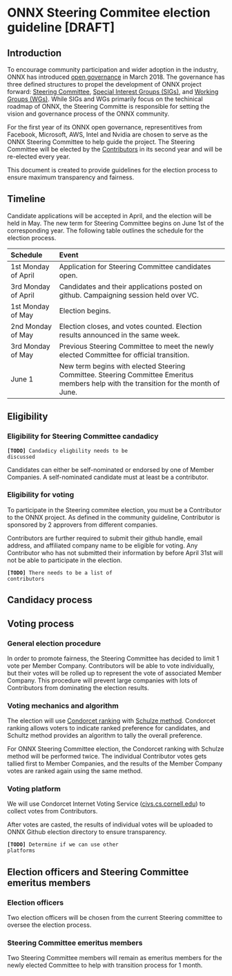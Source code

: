 # ONNX Steering Commitee election guideline [DRAFT]

## Introduction

To encourage community participation and wider adoption in the industry, ONNX has introduced [open governance](https://github.com/onnx/onnx/wiki/Expanded-ONNX-Steering-Committee-Announced!) in March 2018. The governance has three defined structures to propel the development of ONNX project forward: [Steering Committee](https://github.com/onnx/onnx/tree/master/community#steering-committee), [Special Interest Groups (SIGs)](https://github.com/onnx/onnx/tree/master/community#sig---special-interest-groups), and [Working Groups (WGs)](https://github.com/onnx/onnx/tree/master/community#wg---working-groups). While SIGs and WGs primarily focus on the techinical roadmap of ONNX, the Steering Committe is responsible for setting the vision and governance process of the ONNX community. 

For the first year of its ONNX open governance, representitives from Facebook, Microsoft, AWS, Intel and Nvidia are chosen to serve as the ONNX Steering Committee to help guide the project. The Steering Committee will be elected by the [Contributors](https://github.com/onnx/onnx/tree/master/community#community-roles) in its second year and will be re-elected every year. 

This document is created to provide guidelines for the election process to ensure maximum transparency and fairness. 


## Timeline

Candidate applications will be accepted in April, and the election will be held in May. The new term for Steering Committee begins on June 1st of the corresponding year. The following table outlines the schedule for the election process. 

| Schedule     | Event               | 
|:-------------|:--------------------|
| 1st Monday of April| Application for Steering Committee candidates open. |  
| 3rd Monday of April| Candidates and their applications posted on github. Campaigning session held over VC.| 
| 1st Monday of May| Election begins.     |
| 2nd Monday of May| Election closes, and votes counted. Election results announced in the same week.|    
| 3rd Monday of May| Previous Steering Committee to meet the newly elected Committee for official transition.| 
| June 1 | New term begins with elected Steering Committee. Steering Committee Emeritus members help with the transition for the month of June.      |


## Eligibility 

### Eligibility for Steering Committee candadicy

<code>**[TODO]** Candadicy eligbility needs to be discussed </code>

Candidates can either be self-nominated or endorsed by one of Member Companies. A self-nominated candidate must at least be a contributor. 

 
### Eligibility for voting

To participate in the Steering commitee election, you must be a Contributor to the ONNX project. As defined in the community guideline, Contributor is sponsored by 2 approvers from different companies. 

Contributors are further required to submit their github handle, email address, and affiliated company name to be eligible for voting. Any Contributor who has not submitted their information by before April 31st will not be able to participate in the election. 

<code>**[TODO]** There needs to be a list of contributors</code> 

## Candidacy process

## Voting process 

### General election procedure
In order to promote fairness, the Steering Committee has decided to limit 1 vote per Member Company. Contributors will be able to vote individually, but their votes will be rolled up to represent the vote of associated Member Company. This procedure will prevent large companies with lots of Contributors from dominating the election results. 

### Voting mechanics and algorithm

The election will use [Condorcet ranking](https://en.wikipedia.org/wiki/Condorcet_method) with [Schulze method](https://en.wikipedia.org/wiki/Schulze_method). Condorcet ranking allows voters to indicate ranked preference for candidates, and Schultz method provides an algorithm to tally the overall preference.

For ONNX Steering Committee election, the Condorcet ranking with Schulze method will be performed twice. The individual Contributor votes gets tallied first to Member Companies, and the results of the Member Company votes are ranked again using the same method. 

### Voting platform
We will use Condorcet Internet Voting Service ([civs.cs.cornell.edu](https://civs.cs.cornell.edu/)) to collect votes from Contributors. 

After votes are casted, the results of individual votes will be uploaded to ONNX Github election directory to ensure transparency. 

<code>**[TODO]** Determine if we can use other platforms</code> 

## Election officers and Steering Committee emeritus members

### Election officers
Two election officers will be chosen from the current Steering committee to oversee the election process. 

### Steering Committee emeritus members
Two Steering Committee members will remain as emeritus members for the newly elected Committee to help with transition process for 1 month. 





 
 
 

